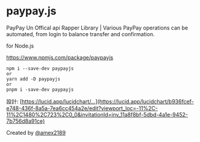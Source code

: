 # paypay.js
PayPay Un Offical api Rapper Library | Various PayPay operations can be automated, from login to balance transfer and confirmation.

for Node.js

https://www.npmjs.com/package/paypayjs

```shell
npm i --save-dev paypayjs
or
yarn add -D paypayjs
or
pnpm i -save-dev paypayjs
```

設計: [https://lucid.app/lucidchart/...](https://lucid.app/lucidchart/b936fcef-e748-436f-8a5a-7ea6cc454a2e/edit?viewport_loc=-11%2C-11%2C1480%2C723%2C0_0&invitationId=inv_11a8f8bf-5dbd-4a1e-9452-7b756d8a91ce)

Created by [@amex2189](https://ame-x.net)
